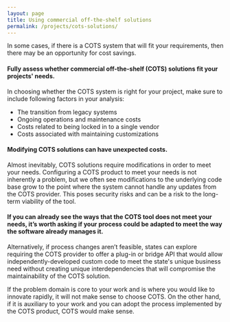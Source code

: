 ```yaml
---
layout: page
title: Using commercial off-the-shelf solutions
permalink: /projects/cots-solutions/
---
```


In some cases, if there is a COTS system that will fit your requirements, then there may be an opportunity for cost savings.

#### Fully assess whether commercial off-the-shelf (COTS) solutions fit your projects' needs.

In choosing whether the COTS system is right for your project, make sure to include following factors in your analysis:

* The transition from legacy systems
* Ongoing operations and maintenance costs
* Costs related to being locked in to a single vendor
* Costs associated with maintaining customizations

#### Modifying COTS solutions can have unexpected costs.

Almost inevitably, COTS solutions require modifications in order to meet your needs. Configuring a COTS product to meet your needs is not inherently a problem, but we often see modifications to the underlying code base grow to the point where the system cannot handle any updates from the COTS provider. This poses security risks and can be a risk to the long-term viability of the tool.

#### If you can already see the ways that the COTS tool does not meet your needs, it’s worth asking if your process could be adapted to meet the way the software already manages it.

Alternatively, if process changes aren’t feasible, states can explore requiring the COTS provider to offer a plug-in or bridge API that would allow independently-developed custom code to meet the state's unique business need without creating unique interdependencies that will compromise the maintainability of the COTS solution.

If the problem domain is core to your work and is where you would like to innovate rapidly, it will not make sense to choose COTS. On the other hand, if it is auxiliary to your work and you can adopt the process implemented by the COTS product, COTS would make sense.
